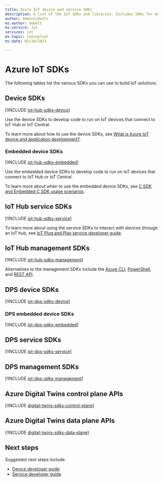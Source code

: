 ```yaml
---
title: Azure IoT device and service SDKs
description: A list of the IoT SDKs and libraries. Includes SDKs for device development and SDKs for building service applications.
author: dominicbetts
ms.author: dobett
ms.service: iot
services: iot
ms.topic: conceptual
ms.date: 02/20/2023

---
```


# Azure IoT SDKs

The following tables list the various SDKs you can use to build IoT solutions.

## Device SDKs

[!INCLUDE [iot-hub-sdks-device](../../includes/iot-hub-sdks-device.md)]

Use the device SDKs to develop code to run on IoT devices that connect to IoT Hub or IoT Central.

To learn more about how to use the device SDKs, see [What is Azure IoT device and application development?](../iot-develop/about-iot-develop.md).

### Embedded device SDKs

[!INCLUDE [iot-hub-sdks-embedded](../../includes/iot-hub-sdks-embedded.md)]

Use the embedded device SDKs to develop code to run on IoT devices that connect to IoT Hub or IoT Central.

To learn more about when to use the embedded device SDKs, see [C SDK and Embedded C SDK usage scenarios](../iot-develop/concepts-using-c-sdk-and-embedded-c-sdk.md).

## IoT Hub service SDKs

[!INCLUDE [iot-hub-sdks-service](../../includes/iot-hub-sdks-service.md)]

To learn more about using the service SDKs to interact with devices through an IoT hub, see [IoT Plug and Play service developer guide](../iot/concepts-developer-guide-service.md).

## IoT Hub management SDKs

[!INCLUDE [iot-hub-sdks-management](../../includes/iot-hub-sdks-management.md)]

Alternatives to the management SDKs include the [Azure CLI](../iot-hub/iot-hub-create-using-cli.md), [PowerShell](../iot-hub/iot-hub-create-using-powershell.md), and [REST API](../iot-hub/iot-hub-rm-rest.md).

## DPS device SDKs

[!INCLUDE [iot-dps-sdks-device](../../includes/iot-dps-sdks-device.md)]

### DPS embedded device SDKs

[!INCLUDE [iot-dps-sdks-embedded](../../includes/iot-dps-sdks-embedded.md)]

## DPS service SDKs

[!INCLUDE [iot-dps-sdks-service](../../includes/iot-dps-sdks-service.md)]

## DPS management SDKs

[!INCLUDE [iot-dps-sdks-management](../../includes/iot-dps-sdks-management.md)]

## Azure Digital Twins control plane APIs

[!INCLUDE [digital-twins-sdks-control-plane](../../includes/digital-twins-sdks-control-plane.md)]

## Azure Digital Twins data plane APIs

[!INCLUDE [digital-twins-sdks-data-plane](../../includes/digital-twins-sdks-data-plane.md)]

## Next steps

Suggested next steps include:

- [Device developer guide](../iot/concepts-developer-guide-device.md)
- [Service developer guide](../iot/concepts-developer-guide-service.md)
